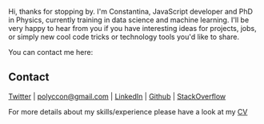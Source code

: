 Hi, thanks for stopping by. I'm Constantina, JavaScript developer and PhD in Physics, currently training in data science and machine
learning. I'll be very happy to hear from you if you have interesting ideas for projects, jobs, or simply new cool code tricks or technology tools you'd like to share.

You can contact me here:

## Contact
[Twitter](https://twitter.com/polyccon) | polyccon@gmail.com | [LinkedIn](https://www.linkedin.com/in/polycco) | [Github](https://github.com/polyccon) | [StackOverflow](https://stackoverflow.com/users/8650897/polyccon)


For more details about my skills/experience please have a look at my [CV](https://github.com/polyccon/cv/blob/master/CV.md)

